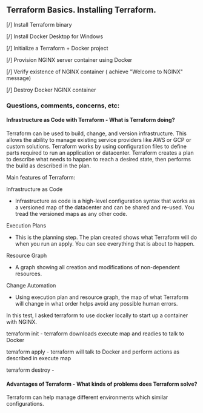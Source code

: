 ## Terraform Basics. Installing Terraform.

[/] Install Terraform binary

[/] Install Docker Desktop for Windows

[/] Initialize a Terraform + Docker project

[/] Provision NGINX server container using Docker

[/] Verify existence of NGINX container ( achieve "Welcome to NGINX" message)

[/] Destroy Docker NGINX container

### Questions, comments, concerns, etc:

#### Infrastructure as Code with Terraform - What is Terraform doing?

Terraform can be used to build, change, and version infrastructure. This allows the ability to manage existing service providers like AWS or GCP or custom solutions. Terraform works by using configuration files to define parts required to run an application or datacenter. Terraform creates a plan to describe what needs to happen to reach a desired state, then performs the build as described in the plan.

Main features of Terraform:

Infrastructure as Code
- Infrastructure as code is a high-level configuration syntax that works as a versioned map of the datacenter and can be shared and re-used. You tread the versioned maps as any other code.

Execution Plans
- This is the planning step. The plan created shows what Terraform will do when you run an apply. You can see everything that is about to happen.

Resource Graph
- A graph showing all creation and modifications of non-dependent resources.

Change Automation
 - Using execution plan and resource graph, the map of what Terraform will change in what order helps avoid any possible human errors.

In this test, I asked terraform to use docker locally to start up a container with NGINX.

terraform init - terraform downloads execute map and readies to talk to Docker

terraform apply - terraform will talk to Docker and perform actions as described in execute map

terraform destroy -


#### Advantages of Terraform - What kinds of problems does Terraform solve?

Terraform can help manage different environments which similar configurations.
